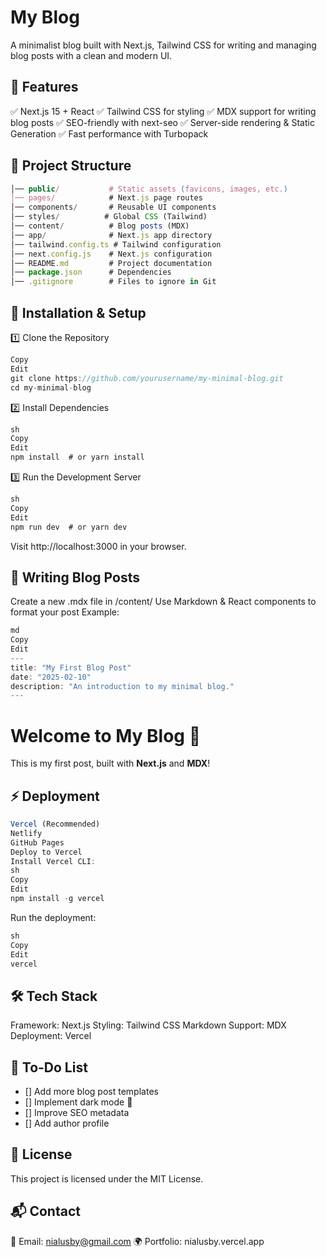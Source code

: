 # My Blog

A minimalist blog built with Next.js, Tailwind CSS for writing and managing blog posts with a clean and modern UI.

## 🚀 Features

✅ Next.js 15 + React
✅ Tailwind CSS for styling
✅ MDX support for writing blog posts
✅ SEO-friendly with next-seo
✅ Server-side rendering & Static Generation
✅ Fast performance with Turbopack

## 📂 Project Structure

```js
│── public/           # Static assets (favicons, images, etc.)
│── pages/            # Next.js page routes
│── components/       # Reusable UI components
│── styles/          # Global CSS (Tailwind)
│── content/          # Blog posts (MDX)
│── app/              # Next.js app directory
│── tailwind.config.ts # Tailwind configuration
│── next.config.js    # Next.js configuration
│── README.md         # Project documentation
│── package.json      # Dependencies
│── .gitignore        # Files to ignore in Git
```

## 🔧 Installation & Setup

1️⃣ Clone the Repository

```js sh
Copy
Edit
git clone https://github.com/yourusername/my-minimal-blog.git
cd my-minimal-blog
```

2️⃣ Install Dependencies
```js
sh
Copy
Edit
npm install  # or yarn install
```

3️⃣ Run the Development Server
```js
sh
Copy
Edit
npm run dev  # or yarn dev
```
Visit http://localhost:3000 in your browser.


## 📝 Writing Blog Posts
Create a new .mdx file in /content/
Use Markdown & React components to format your post
Example:
```js
md
Copy
Edit
---
title: "My First Blog Post"
date: "2025-02-10"
description: "An introduction to my minimal blog."
---
```
# Welcome to My Blog 🎉

This is my first post, built with **Next.js** and **MDX**!
## ⚡ Deployment

```js
Vercel (Recommended)
Netlify
GitHub Pages
Deploy to Vercel
Install Vercel CLI:
sh
Copy
Edit
npm install -g vercel
```
Run the deployment:
```js
sh
Copy
Edit
vercel
```


## 🛠 Tech Stack
Framework: Next.js
Styling: Tailwind CSS
Markdown Support: MDX
Deployment: Vercel

## 📌 To-Do List
 - [] Add more blog post templates
 - [] Implement dark mode 🌙
 - [] Improve SEO metadata
 - [] Add author profile

## 📜 License
This project is licensed under the MIT License.

## 📬 Contact
📧 Email: nialusby@gmail.com
🌍 Portfolio: nialusby.vercel.app

